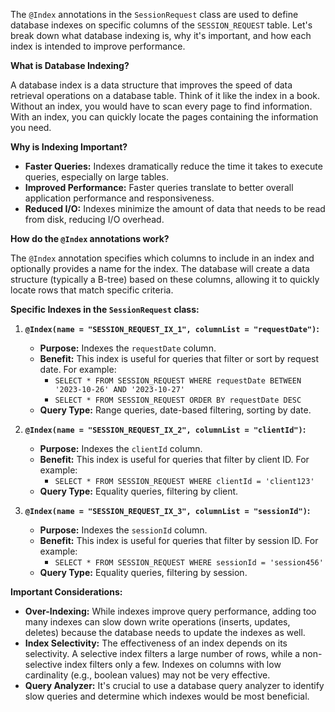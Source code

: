 The `@Index` annotations in the `SessionRequest` class are used to define database indexes on specific columns of the `SESSION_REQUEST` table. Let's break down what database indexing is, why it's important, and how each index is intended to improve performance.

**What is Database Indexing?**

A database index is a data structure that improves the speed of data retrieval operations on a database table. Think of it like the index in a book. Without an index, you would have to scan every page to find information. With an index, you can quickly locate the pages containing the information you need.

**Why is Indexing Important?**

*   **Faster Queries:** Indexes dramatically reduce the time it takes to execute queries, especially on large tables.
*   **Improved Performance:** Faster queries translate to better overall application performance and responsiveness.
*   **Reduced I/O:** Indexes minimize the amount of data that needs to be read from disk, reducing I/O overhead.

**How do the `@Index` annotations work?**

The `@Index` annotation specifies which columns to include in an index and optionally provides a name for the index. The database will create a data structure (typically a B-tree) based on these columns, allowing it to quickly locate rows that match specific criteria.

**Specific Indexes in the `SessionRequest` class:**

1.  **`@Index(name = "SESSION_REQUEST_IX_1", columnList = "requestDate")`:**
    *   **Purpose:** Indexes the `requestDate` column.
    *   **Benefit:** This index is useful for queries that filter or sort by request date.  For example:
        *   `SELECT * FROM SESSION_REQUEST WHERE requestDate BETWEEN '2023-10-26' AND '2023-10-27'`
        *   `SELECT * FROM SESSION_REQUEST ORDER BY requestDate DESC`
    *   **Query Type:** Range queries, date-based filtering, sorting by date.

2.  **`@Index(name = "SESSION_REQUEST_IX_2", columnList = "clientId")`:**
    *   **Purpose:** Indexes the `clientId` column.
    *   **Benefit:** This index is useful for queries that filter by client ID. For example:
        *   `SELECT * FROM SESSION_REQUEST WHERE clientId = 'client123'`
    *   **Query Type:** Equality queries, filtering by client.

3.  **`@Index(name = "SESSION_REQUEST_IX_3", columnList = "sessionId")`:**
    *   **Purpose:** Indexes the `sessionId` column.
    *   **Benefit:** This index is useful for queries that filter by session ID. For example:
        *   `SELECT * FROM SESSION_REQUEST WHERE sessionId = 'session456'`
    *   **Query Type:** Equality queries, filtering by session.

**Important Considerations:**

*   **Over-Indexing:** While indexes improve query performance, adding too many indexes can slow down write operations (inserts, updates, deletes) because the database needs to update the indexes as well.
*   **Index Selectivity:** The effectiveness of an index depends on its selectivity.  A selective index filters a large number of rows, while a non-selective index filters only a few.  Indexes on columns with low cardinality (e.g., boolean values) may not be very effective.
*   **Query Analyzer:** It's crucial to use a database query analyzer to identify slow queries and determine which indexes would be most beneficial.
